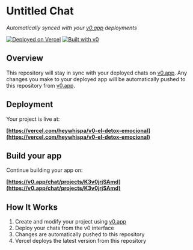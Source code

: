 # Untitled Chat

*Automatically synced with your [v0.app](https://v0.app) deployments*

[![Deployed on Vercel](https://img.shields.io/badge/Deployed%20on-Vercel-black?style=for-the-badge&logo=vercel)](https://vercel.com/heywhispa/v0-el-detox-emocional)
[![Built with v0](https://img.shields.io/badge/Built%20with-v0.app-black?style=for-the-badge)](https://v0.app/chat/projects/K3v0jrjSAmd)

## Overview

This repository will stay in sync with your deployed chats on [v0.app](https://v0.app).
Any changes you make to your deployed app will be automatically pushed to this repository from [v0.app](https://v0.app).

## Deployment

Your project is live at:

**[https://vercel.com/heywhispa/v0-el-detox-emocional](https://vercel.com/heywhispa/v0-el-detox-emocional)**

## Build your app

Continue building your app on:

**[https://v0.app/chat/projects/K3v0jrjSAmd](https://v0.app/chat/projects/K3v0jrjSAmd)**

## How It Works

1. Create and modify your project using [v0.app](https://v0.app)
2. Deploy your chats from the v0 interface
3. Changes are automatically pushed to this repository
4. Vercel deploys the latest version from this repository